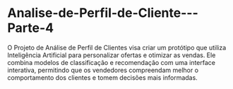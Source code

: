 # Analise-de-Perfil-de-Cliente---Parte-4
O Projeto de Análise de Perfil de Clientes visa criar um protótipo que utiliza Inteligência Artificial para personalizar ofertas e otimizar as vendas. Ele combina modelos de classificação e recomendação com uma interface interativa, permitindo que os vendedores compreendam melhor o comportamento dos clientes e tomem decisões mais informadas.
